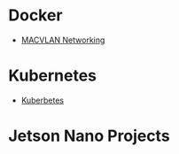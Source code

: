 # Docker

- [MACVLAN Networking](./docker/macvlan01.md)

# Kubernetes

- [Kuberbetes](./kubernetes/kubernetes01.md)

# Jetson Nano Projects
